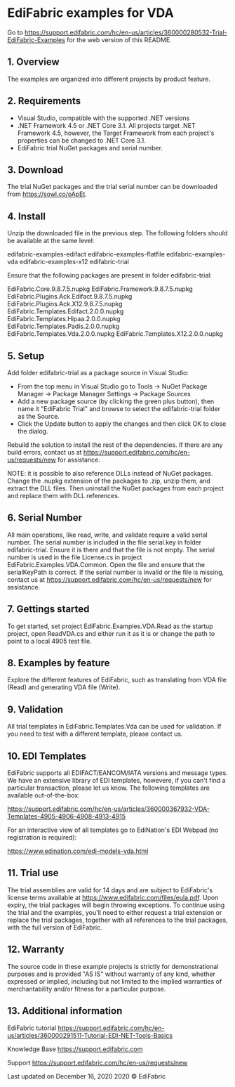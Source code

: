 # EdiFabric examples for VDA

Go to https://support.edifabric.com/hc/en-us/articles/360000280532-Trial-EdiFabric-Examples for the web version of this README.

## 1. Overview
The examples are organized into different projects by product feature.

## 2. Requirements
- Visual Studio, compatible with the supported .NET versions
- .NET Framework 4.5 or .NET Core 3.1. All projects target .NET Framework 4.5, however, the Target Framework from each project's properties can be changed to .NET Core 3.1.
- EdiFabric trial NuGet packages and serial number.

## 3. Download
The trial NuGet packages and the trial serial number can be downloaded from https://sowl.co/oApEt. 

## 4. Install
Unzip the downloaded file in the previous step. The following folders should be available at the same level:

edifabric-examples-edifact
edifabric-examples-flatfile
edifabric-examples-vda
edifabric-examples-x12
edifabric-trial

Ensure that the following packages are present in folder edifabric-trial:

EdiFabric.Core.9.8.7.5.nupkg
EdiFabric.Framework.9.8.7.5.nupkg
EdiFabric.Plugins.Ack.Edifact.9.8.7.5.nupkg
EdiFabric.Plugins.Ack.X12.9.8.7.5.nupkg
EdiFabric.Templates.Edifact.2.0.0.nupkg
EdiFabric.Templates.Hipaa.2.0.0.nupkg
EdiFabric.Templates.Padis.2.0.0.nupkg
EdiFabric.Templates.Vda.2.0.0.nupkg
EdiFabric.Templates.X12.2.0.0.nupkg

## 5. Setup
Add folder edifabric-trial as a package source in Visual Studio:
- From the top menu in Visual Studio go to Tools -> NuGet Package Manager -> Package Manager Settings -> Package Sources
- Add a new package source (by clicking the green plus button), then name it "EdiFabric Trial" and browse to select the edifabric-trial folder as the Source.
- Click the Update button to apply the changes and then click OK to close the dialog.

Rebuild the solution to install the rest of the dependencies. If there are any build errors, contact us at https://support.edifabric.com/hc/en-us/requests/new for assistance.

NOTE: it is possible to also reference DLLs instead of NuGet packages. Change the .nupkg extension of the packages to .zip, unzip them, and extract the DLL files. 
Then uninstall the NuGet packages from each project and replace them with DLL references.

## 6. Serial Number
All main operations, like read, write, and validate require a valid serial number. The serial number is included in the file serial.key in folder edifabric-trial. Ensure it is there and that the file is not empty.
The serial number is used in the file License.cs in project EdiFabric.Examples.VDA.Common. Open the file and ensure that the serialKeyPath is correct.
If the serial number is invalid or the file is missing, contact us at https://support.edifabric.com/hc/en-us/requests/new for assistance.

## 7. Gettings started
To get started, set project EdiFabric.Examples.VDA.Read as the startup project, open ReadVDA.cs and either run it as it is or change the path to point to a local 4905 test file.

## 8. Examples by feature
Explore the different features of EdiFabric, such as translating from VDA file (Read) and generating VDA file (Write).

## 9. Validation
All trial templates in EdiFabric.Templates.Vda can be used for validation. If you need to test with a different template, please contact us.

## 10. EDI Templates
EdiFabric supports all EDIFACT/EANCOM/IATA versions and message types. We have an extensive library of EDI templates, howevere, if you can't find a particular transaction, please let us know. 
The following templates are available out-of-the-box:

https://support.edifabric.com/hc/en-us/articles/360000367932-VDA-Templates-4905-4906-4908-4913-4915

For an interactive view of all templates go to EdiNation's EDI Webpad (no registration is required):

https://www.edination.com/edi-models-vda.html

## 11. Trial use
The trial assemblies are valid for 14 days and are subject to EdiFabric's license terms available at https://www.edifabric.com/files/eula.pdf. Upon expiry, the trial packages will begin throwing exceptions. 
To continue using the trial and the examples, you'll need to either request a trial extension or replace the trial packages, together with all references to the trial packages, with the full version of EdiFabric. 

## 12. Warranty
The source code in these example projects is strictly for demonstrational purposes and is provided "AS IS" without warranty of any kind, whether expressed or implied, including but not limited to the
implied warranties of merchantability and/or fitness for a particular purpose.

## 13. Additional information

EdiFabric tutorial
https://support.edifabric.com/hc/en-us/articles/360000291511-Tutorial-EDI-NET-Tools-Basics

Knowledge Base
https://support.edifabric.com

Support
https://support.edifabric.com/hc/en-us/requests/new

Last updated on December 16, 2020
2020 © EdiFabric
